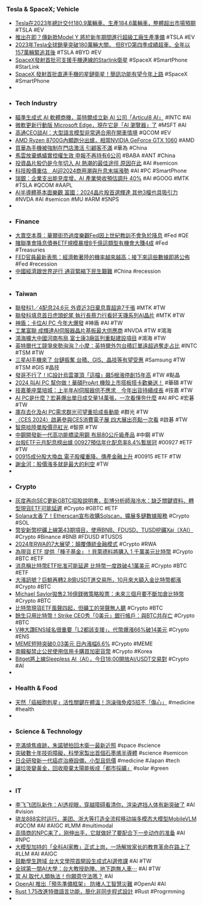 ### Tesla & SpaceX; Vehicle
- [Tesla在2023年總計交付180.9萬輛車、生產184.6萬輛車，整體超出市場預期](https://tw.news.yahoo.com/tesla-will-deliver-a-total-of-1-809-million-vehicles-and-produce-1-846-million-vehicles-in-2023-overall-exceeding-market-expectations-164510524.html) #TSLA #EV
- [推出在即？傳新款Model Y 將於新年期間進行超級工廠生產準備](https://www.kocpc.com.tw/archives/527979) #TSLA #EV
- [2023年Tesla全球銷量突破180萬輛大關， 但BYD第四季成績超車、全年以157萬輛緊追其後](https://news.u-car.com.tw/news/article/77190) #TSLA #BYD #EV
- [SpaceX發射首批可支援手機連線的Starlink衛星](https://www.ithome.com.tw/news/160662) #SpaceX #SmartPhone #StarLink
- [SpaceX 發射首批直連手機的星鏈衛星！簡訊功能有望今年上路](https://3c.ltn.com.tw/news/56503) #SpaceX #SmartPhone
-
- ### Tech Industry
- [瞄準生成式 AI 軟體商機，英特爾成立新 AI 公司「Articul8 AI」](https://technews.tw/2024/01/04/intel-software-articul8-ai/) #INTC #AI
- [微軟更新行動版 Microsoft Edge，現在它是「AI 瀏覽器」了](https://technews.tw/2024/01/04/microsoft-edge-now-is-a-ai-browser/) #MSFT #AI
- [高通CEO談AI：大型語言模型非常適合用在開車情境](https://m.moneydj.com/f1a.aspx?a=f682e688-8e91-4aa4-be26-3a2474f071d1) #QCOM #EV
- [AMD Ryzen 8700G內顯跑分出爐，相當NVIDIA GeForce GTX 1060](https://www.4gamers.com.tw/news/detail/62019/amd-ryzen-8700g-gpu-score-on-geekbench) #AMD
- [買華為手機被強制在門店激活 引顧客不滿](https://www.epochtimes.com/b5/24/1/3/n14150562.htm) #華為 #China
- [馬雲放棄螞蟻實控權生效 申報不再持有6公司](https://ctinews.com/news/items/zMW5OpL1xN) #BABA #ANT #China
- [投資晶片股仍是今年切入 AI 熱潮的最佳途徑 原因在此](https://money.udn.com/money/story/5599/7685290) #AI #semicon
- [科技股價重估　AI迎2024商用潮與升息末端漲勢](https://today.line.me/tw/v2/article/8n5Ma8R) #AI #PC #SmartPhone
- [瑞銀：企業支出能見度增，AI 產業營收預估調升 40%](https://technews.tw/2024/01/04/us-tech-gains-set-to-continue-on-stronger-ai-growth/) #AI #GOOG #MTK #TSLA #QCOM #AAPL
- [AI半導體基本面樂觀 富國：2024晶片股首選輝達 其他3檔也具吸引力](https://news.cnyes.com/news/id/5424162) #NVDA #AI #semicon #MU #ARM #SNPS
-
- ### Finance
- [大賣空本尊：華爾街恐過度樂觀Fed因上世紀教訓不會急於降息](https://www.ctee.com.tw/news/20240103700840-430702) #Fed #QE
- [賭聯準會降息債券ETF規模暴增8千億這類型有機會大賺4成](https://www.ctee.com.tw/news/20240104700982-430403) #Fed #Treasuries
- [FED官員最新表態：經濟軟著陸的機率越來越高；接下來這些數據即將公佈](https://uanalyze.com.tw/articles/100624346) #Fed #recession
- [中國經濟跟世界逆行 通貨緊縮下民生艱難](https://www.epochtimes.com/b5/24/1/2/n14149764.htm) #China #recession
-
- ### Taiwan
- [聯發科1／4配息24.6元 外資近3日棄息賣超逾7千張](https://www.ctee.com.tw/news/20240103701388-430201) #MTK #TW
- [聯發科填息首日虎頭蛇尾 執行長蔡力行看好天璣系列AI晶片](https://tw.news.yahoo.com/聯發科填息首日虎頭蛇尾-執行長蔡力行看好天璣系列ai晶片-070649517.html) #MTK #TW
- [神盾：卡位AI PC 今年大爆發](https://ec.ltn.com.tw/article/breakingnews/4541453) #神盾 #AI #TW
- [工業富聯 成輝達AI伺服器晶片基板最大供應商](https://ec.ltn.com.tw/article/breakingnews/4541273) #NVDA #TW #鴻海
- [鴻海擴大中國河南布局 富士康3廠區列重點建設項目](https://news.cnyes.com/news/id/5424415) #鴻海 #TW
- [英特爾代工競爭來勢洶洶？小摩：英特爾外包台積訂單遠超過奪走占比](https://finance.technews.tw/2024/01/04/jp-morgan-see-2024-tsmc/) #INTC #TSM #TW
- [三星AI手機來了 台鏈振奮 台積、GIS、晶技等有望受惠](https://money.udn.com/money/story/11162/7684451) #Samsung #TW #TSM #GIS #晶技
- [發哥不行了！IC設計烏雲罩頂「這檔」飆5根漲停創15年高](https://www.ctee.com.tw/news/20240104700950-430201) #TW #點晶
- [2024 叫AI PC 幫你做！華碩ProArt 機殼上市搭板搭卡歡樂送！](https://www.coolpc.com.tw/tw/shop/motherboard/proart-ai-pc-2024/) #華碩 #TW
- [技嘉董座葉培城：上半年AI伺服器供不應求　今年出貨持續成長](https://tw.nextapple.com/finance/20240104/FB16FB1D0B951FE08612F3C0F6AFACFE) #技嘉 #TW
- [AI PC是什麼？宏碁爆出單日成交量14萬張，一次看懂夯什麼](https://today.line.me/tw/v2/article/PGMzRpr) #AI #PC #宏碁 #TW
- [庫存去化及AI PC需求群光可望重拾成長動能](https://www.ftvnews.com.tw/news/detail/2024104W0272) #群光 #TW
- [〈CES 2024〉啟碁參與CES消費電子展 四大展出亮點一次看](https://news.cnyes.com/news/id/5424602) #啟碁 #TW
- [智原啖陸單股價亮紅光](https://www.ctee.com.tw/news/20240104700279-439901) #智原 #TW
- [中鋼開發新一代高功能橋梁用鋼 布局80公斤級產品](https://news.cnyes.com/news/id/5423683) #中鋼 #TW
- [台股ETF元月配息榜出爐 00927預估年化配息率8.4%暫居冠](https://news.cnyes.com/news/id/5423521) #00927 #ETF #TW
- [00915成分股大換血 電子股權重降、傳產金融上升](https://news.cnyes.com/news/id/5424125) #00915 #ETF #TW
- [謝金河：股價漲多就是最大的利空](https://m.cnyes.com/news/id/5424427) #TW
-
- ### Crypto
- [灰度再向SEC更新GBTC招股說明書，彭博分析師潑冷水：缺乏關鍵資料、轉型現貨ETF可能延遲](https://www.blocktempo.com/grayscale-updated-s-3-document/) #Crypto #GBTC #ETF
- [Solana太香了！Etherscan宣布收購Solscan，擴展多鏈數據服務](https://www.blocktempo.com/etherscan-acquires-solscan/) #Crypto #SOL
- [幣安新幣挖礦上線第43期項目，使用BNB、FDUSD、TUSD挖礦Xai（XAI）](https://www.binance.com/zh-TC/support/announcement/幣安新幣挖礦上線第43期項目-使用bnb-fdusd-tusd挖礦xai-xai-dae94618815044679412f00409625d0a) #Crypto #Binance #BNB #FDUSD #TUSDS
- [2024年RWA的7大展望：顛覆傳統金融模式](https://www.blocktempo.com/2024-top7-rwa-outlook-ransforming-financial-forms/) #Crypto #RWA
- [為現貨 ETF 提供「種子基金」！貝萊德料將購入 1 千萬美元比特幣](https://blockcast.it/2024/01/04/blackrock-to-seed-etf-with-10-million-worth-of-bitcoin/) #Crypto #BTC #ETF
- [消息稱比特幣ETF批准可能延遲 比特幣一度跌破4.1萬美元](https://news.cnyes.com/news/id/5423934) #Crypto #BTC #ETF
- [大漲訊號？巨鯨再轉2.8億USDT進交易所，10月來大額入金比特幣都漲](https://www.blocktempo.com/giant-whale-who-considered-the-engines-of-little-bull-market-transferred-another-282m-usdt-to-cex/) #Crypto #BTC
- [Michael Saylor拋售2.16億鎂微策略股票：未來三個月要不斷加倉比特幣](https://www.blocktempo.com/michael-saylor-sells-stocks-to-buy-bitcoin/) #Crypto #BTC
- [比特幣現貨ETF風聲四起，但礦工的哭聲無人聽](https://www.blocktempo.com/discussing-the-future-of-bitcoin-miners/) #Crypto #BTC
- [餘生只用比特幣！Strike CEO秀「0美元」銀行帳戶：與BTC共存亡](https://www.blocktempo.com/jack-mallers-no-longer-holds-u-s-dollars/) #Crypto #BTC
- [V神大讚ENS域名很重要「L2都該支援」，代幣爆漲66%破14美元](https://www.blocktempo.com/vitalik-buterin-believes-that-ethereum-name-service-is-very-important/) #Crypto #ENS
- [MEME短時突破0.03美元 日內漲幅6.6%](https://m.cnyes.com/news/id/5424579) #Crypto #MEME
- [南韓擬禁止公民使用信用卡購買加密貨幣](https://abmedia.io/south-korea-proposes-ban-credit-card-payment-for-crypto) #Crypto #Korea
- [Bitget將上線Sleepless AI（AI），今日18:00開放AI/USDT交易對](https://amp-news.cnyes.com/news/id/5424544) #Crypto #AI
-
- ### Health & Food
- [天然「癌細胞剋星」活性關鍵在體溫！泡澡強免疫5招不「傷心」](https://www.edh.tw/article/35320) #medicine #health
-
- ### Science & Technology
- [充滿燒焦痕跡，朱諾號拍回木衛一最新近照](https://technews.tw/2024/01/03/nasa-juno-spacecraft-jupiter-moon-io/) #space #science
- [突破數十年技術障礙，科學家製出首個石墨烯半導體](https://technews.tw/2024/01/04/graphene-semiconductor-silicon-energy-gap/) #science #semicon
- [日企研發新一代癌症治療設備，小型且低價](https://zh.cn.nikkei.com/industry/scienceatechnology/54137-2023-11-24-13-18-00.html) #medicine #Japan #tech
- [讓垃圾變黃金，回收廢棄太陽能板成「都市採礦」](https://technews.tw/2024/01/04/urban-mining-old-solar-panels/) #solar #green
-
- ### IT
- [李飞飞团队新作：AI透视眼，穿越障碍看清你，渲染遮挡人体有新突破了](https://www.jiqizhixin.com/articles/2024-01-04-2) #AI #vision
- [骁龙888实时运行，美团、浙大等打造全流程移动端多模态大模型MobileVLM](https://www.jiqizhixin.com/articles/2024-01-03-5) #QCOM #AI #AIGC #LMM #multimodal
- [高情商的NPC来了，刚伸出手，它就做好了要配合下一步动作的准备](https://www.jiqizhixin.com/articles/2024-01-03-4) #AI #NPC
- [大模型加持的「全科AI家教」正式上岗，一场解放家长的教育革命在路上了](https://www.jiqizhixin.com/articles/2024-01-04-5) #LLM #AI #AIGC
- [鼓勵學生跨域 台大文學院首開設生成式AI選修課](https://udn.com/news/story/6928/7685515) #AI #TW
- [全球第一間AI大學：台大教授助陣、地下跑無人車⋯](https://tw.news.yahoo.com/阿布達比直擊》全球第一間ai大學：台大教授助陣、地下跑無人車⋯-012142265.html) #AI #TW
- [當 AI 取代人類執法！你願意守法嗎？](https://www.techbang.com/posts/112209-steam-will-no-longer-support-windows-7-windows-8) #AI
- [OpenAI 推出「預先準備框架」 防堵人工智慧災難](https://www.cool3c.com/article/206661) #OpenAI #AI
- [Rust 1.75改進特徵語言功能，簡化非同步程式設計](https://www.ithome.com.tw/news/160657) #Rust #Progrmming
-
